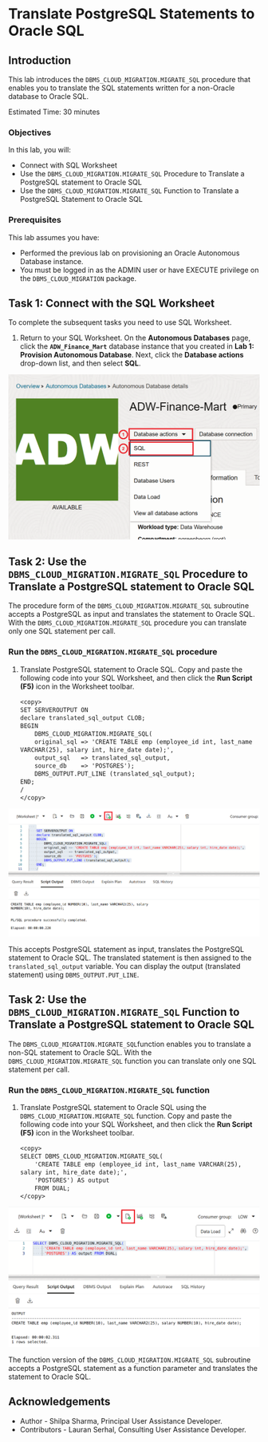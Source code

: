 ﻿
# Translate PostgreSQL Statements to Oracle SQL

## Introduction
This lab introduces the `DBMS_CLOUD_MIGRATION.MIGRATE_SQL` procedure that enables you to translate the SQL statements written for a non-Oracle database to Oracle SQL.

Estimated Time: 30 minutes


### Objectives

In this lab, you will:
- Connect with SQL Worksheet
- Use the `DBMS_CLOUD_MIGRATION.MIGRATE_SQL` Procedure to Translate a PostgreSQL statement to Oracle SQL
- Use the `DBMS_CLOUD_MIGRATION.MIGRATE_SQL` Function to Translate a PostgreSQL Statement to Oracle SQL

### Prerequisites

This lab assumes you have:

- Performed the previous lab on provisioning an Oracle Autonomous Database instance.
- You must be logged in as the ADMIN user or have EXECUTE privilege on the `DBMS_CLOUD_MIGRATION` package.

## Task 1: Connect with the SQL Worksheet

To complete the subsequent tasks you need to use SQL Worksheet.

1. Return to your SQL Worksheet. On the **Autonomous Databases** page, click the **`ADW_Finance_Mart`** database instance that you created in **Lab 1: Provision Autonomous Database**. Next, click the **Database actions** drop-down list, and then select **SQL**.

  ![Navigate to the SQL Worksheet](images/sqlworksheet.png)


## Task 2: Use the `DBMS_CLOUD_MIGRATION.MIGRATE_SQL` Procedure to Translate a PostgreSQL statement to Oracle SQL

The procedure form of the `DBMS_CLOUD_MIGRATION.MIGRATE_SQL` subroutine accepts a PostgreSQL as input and translates the statement to Oracle SQL. With the `DBMS_CLOUD_MIGRATION.MIGRATE_SQL` procedure you can translate only one SQL statement per call.

### Run the `DBMS_CLOUD_MIGRATION.MIGRATE_SQL` procedure

1. Translate PostgreSQL statement to Oracle SQL. Copy and paste the following code into your SQL Worksheet, and then click the **Run Script (F5)** icon in the Worksheet toolbar.

    ```
    <copy>
    SET SERVEROUTPUT ON
    declare translated_sql_output CLOB;
    BEGIN
        DBMS_CLOUD_MIGRATION.MIGRATE_SQL(
        original_sql => 'CREATE TABLE emp (employee_id int, last_name VARCHAR(25), salary int, hire_date date);',
        output_sql   => translated_sql_output,
        source_db    => 'POSTGRES');
        DBMS_OUTPUT.PUT_LINE (translated_sql_output);
    END;
    /
    </copy>
    ```
  ![Use DBMS_CLOUD_MIGRATION.MIGRATE_SQL Procedure](images/migrate-sql-procedure.png)

  This accepts PostgreSQL statement as input, translates the PostgreSQL statement to Oracle SQL. The translated statement is then assigned to the `translated_sql_output` variable.
  You can display the output (translated statement) using `DBMS_OUTPUT.PUT_LINE`.

## Task 2: Use the `DBMS_CLOUD_MIGRATION.MIGRATE_SQL` Function to Translate a PostgreSQL statement to Oracle SQL

The `DBMS_CLOUD_MIGRATION.MIGRATE_SQL`function  enables you to translate a non-SQL statement to Oracle SQL. With the `DBMS_CLOUD_MIGRATION.MIGRATE_SQL` function you can translate only one SQL statement per call.

### Run the `DBMS_CLOUD_MIGRATION.MIGRATE_SQL` function

1. Translate PostgreSQL statement to Oracle SQL using the `DBMS_CLOUD_MIGRATION.MIGRATE_SQL` function. Copy and paste the following code into your SQL Worksheet, and then click the **Run Script (F5)** icon in the Worksheet toolbar.

    ```
    <copy>
    SELECT DBMS_CLOUD_MIGRATION.MIGRATE_SQL(
        'CREATE TABLE emp (employee_id int, last_name VARCHAR(25), salary int, hire_date date);',
        'POSTGRES') AS output
        FROM DUAL;
    </copy>
    ```
  ![Use DBMS_CLOUD_MIGRATION.MIGRATE_SQL Procedure](images/migrate-sql-function.png)

The function version of the `DBMS_CLOUD_MIGRATION.MIGRATE_SQL` subroutine accepts a PostgreSQL statement as a function parameter and translates the statement to Oracle SQL.

## Acknowledgements

- Author       - Shilpa Sharma, Principal User Assistance Developer.
- Contributors - Lauran Serhal, Consulting User Assistance Developer.